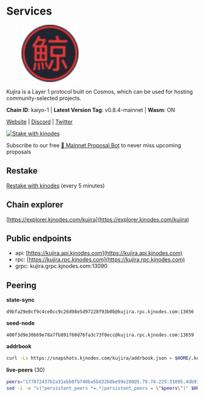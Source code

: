 # Services

<figure><img src="https://raw.githubusercontent.com/kj89/cosmos-images/main/logos/kujira.png" width="150" alt=""><figcaption></figcaption></figure>

Kujira is a Layer 1 protocol built on Cosmos, which can be used for  hosting community-selected projects.

**Chain ID**: kaiyo-1 | **Latest Version Tag**: v0.8.4-mainnet | **Wasm**: ON

[Website](https://kujira.app) | [Discord](https://discord.gg/teamkujira) | [Twitter](https://twitter.com/TeamKujira)

[![Stake with kjnodes](https://i.ibb.co/cr44Q8j/button-stake-with-kjnodes.png)](https://restake.app/kujira/kujiravaloper1tnuqj73jfn3724lqz34c27tuv80nv336sadqym)

Subscribe to our free [🤖 Mainnet Proposal Bot](https://t.me/kjnodes_proposal_bot) to never miss upcoming proposals

## Restake

[Restake with kjnodes](https://restake.app/kujira/kujiravaloper1tnuqj73jfn3724lqz34c27tuv80nv336sadqym) (every 5 minutes)
## Chain explorer
[https://explorer.kjnodes.com/kujira](https://explorer.kjnodes.com/kujira)

## Public endpoints

* api: [https://kujira.api.kjnodes.com](https://kujira.api.kjnodes.com)
* rpc: [https://kujira.rpc.kjnodes.com](https://kujira.rpc.kjnodes.com)
* grpc: kujira.grpc.kjnodes.com:13090

## Peering

**state-sync**

```text
d9bfa29e0cf9c4ce0cc9c26d98e5d97228f93b0b@kujira.rpc.kjnodes.com:13656
```

**seed-node**

```text
400f3d9e30b69e78a7fb891f60d76fa3c73f0ecc@kujira.rpc.kjnodes.com:13659
```

**addrbook**
```bash
curl -Ls https://snapshots.kjnodes.com/kujira/addrbook.json > $HOME/.kujira/config/addrbook.json
```

**live-peers** (30)
```bash
peers="177872437b2a31ebb0fb740ba5bd32b0be99e280@5.79.74.229:31095,4db916788d45d5454cfe7a68ca02c56996ee6b96@194.163.151.124:26656,42e9c232f830e39824747ce6a4e5ef1e765cad72@67.222.144.195:26656,d6f2eee997d108d4fde5683e31d678427376dfce@77.68.27.75:26656,1d6fceb2a8182e9b91d105053dbe03bc9248bcd0@89.163.146.22:26656,213dbb8301ce1c0f5662a9b723bd613f15e1dd4e@75.119.157.167:30656,ff7a1787ea93a49ece2ee92f601a4c52951278c4@185.119.118.112:2000,ecafd5cadaf3526a588550a7bc343ce2670c988d@185.16.39.231:26656,4ae125f9c9b8e2f1ac83749c2209e26056b97851@65.108.238.103:11856,f46cdadb43b2078fba2a8b261e0109c18967fdaf@95.214.55.140:21156,897c55fb33076c9cecc56f6c04e2a3cbed195e7c@185.248.24.20:26796,a9ed3a9256cbabe889b2989ad99a3e7e173c3ffe@108.165.178.242:26655,af9465035c6111c6cedddd7bdee60c78a8f9921c@54.235.174.123:26656,7f83a8f94bddb377ff195b3c9ee2abc91ddf0433@51.81.242.74:26656,33029bd94bc0251ca686f4e69cf24a1c6fdcb68e@176.191.97.120:28656,6212f700687500f96ef56af3488e99fc4b009e19@212.68.34.95:26656,d2247f7b919f0781c90ee61958d7044665a22d38@169.155.169.182:26656,beb3329e969ae64d97c276f0ed0a1773ebdf61dc@146.19.24.142:26656,da2673cf09dc2c124947827f4cf5e7c17114d504@142.132.202.98:26656,bb755a830bb788e3f5bd58896db17044b1a0e9ec@138.197.178.136:26656,38e36150df914ec2c9fbaf378ab0e73ada4a3987@95.216.6.111:26656,d9bfa29e0cf9c4ce0cc9c26d98e5d97228f93b0b@65.109.88.38:13656,030f65339defb01b0e3ddaeaa54cbeac00dd0c74@185.182.193.89:26656,d21056f3e4fd703ca99f75de46a6cc5983339585@65.108.137.37:26656,cedf10f69de7d77b358964a1b802a15ad79a7c97@74.80.183.130:26655,fa925ef53799d2cf30b317ac52759871909b151c@44.206.174.98:26656,c8b74590ce04f0f7c32b1c668290e00ec7ec275e@148.113.8.63:11856,e751b31b5444ed4a7489a456be805c736756eeb8@195.3.223.19:26656,52739251216bd8e7d17ac69810f83bf58a7b1b10@47.144.5.20:26656,8362a432d50cc800618de6a76cc92d532baa8fa4@173.212.247.202:26656"
sed -i -e "s|^persistent_peers *=.*|persistent_peers = \"$peers\"|" $HOME/.kujira/config/config.toml
```
